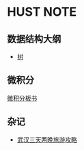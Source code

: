 # HUST NOTE

## 数据结构大纲
* [树](https://github.com/711LLL711/note/blob/main/tree/tree.md)  


## 微积分
[微积分板书](https://github.com/711LLL711/note/tree/main/%E5%BE%AE%E7%A7%AF%E5%88%86%E4%B8%8B%E6%9D%BF%E4%B9%A6/%E5%BE%AE%E7%A7%AF%E5%88%86%E6%9D%BF%E4%B9%A6)

## 杂记
* [武汉三天两晚旅游攻略](https://github.com/711LLL711/note/blob/main/plan.md)
